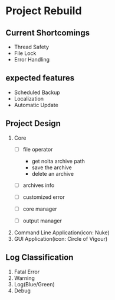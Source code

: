 # Project Rebuild

## Current Shortcomings

- Thread Safety
- File Lock
- Error Handling

## expected features

- Scheduled Backup
- Localization
- Automatic Update

## Project Design

1. Core
    - [ ] file operator
        - get noita archive path
        - save the archive
        - delete an archive

    - [ ] archives info
    - [ ] customized error
    - [ ] core manager
    - [ ] output manager
2. Command Line Application(icon: Nuke)
3. GUI Application(icon: Circle of Vigour)

## Log Classification

1. Fatal Error
2. Warning
3. Log(Blue/Green)
4. Debug
